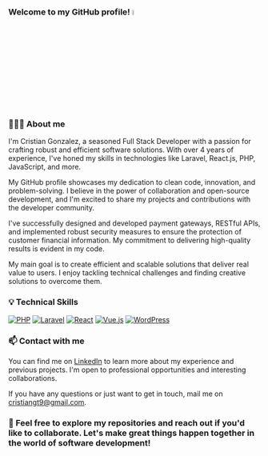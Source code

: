 ### Welcome to my GitHub profile! <a href="https://www.linkedin.com/in/cristiangt9/"><img src="https://media.giphy.com/media/hvRJCLFzcasrR4ia7z/giphy.gif" width="5%"></a>

### 👨🏻‍💻 About me

I'm Cristian Gonzalez, a seasoned Full Stack Developer with a passion for crafting robust and efficient software solutions. With over 4 years of experience, I've honed my skills in technologies like Laravel, React.js, PHP, JavaScript, and more.

My GitHub profile showcases my dedication to clean code, innovation, and problem-solving. I believe in the power of collaboration and open-source development, and I'm excited to share my projects and contributions with the developer community.

I've successfully designed and developed payment gateways, RESTful APIs, and implemented robust security measures to ensure the protection of customer financial information. My commitment to delivering high-quality results is evident in my code.

My main goal is to create efficient and scalable solutions that deliver real value to users. I enjoy tackling technical challenges and finding creative solutions to overcome them.

### 💡 Technical Skills

[![PHP](https://img.shields.io/badge/php-%231572B6.svg?style=flat&logo=php&logoColor=white)](https://www.php.net/)
[![Laravel](https://img.shields.io/badge/laravel-%231572B6.svg?style=flat&logo=laravel&logoColor=white)](https://laravel.com/)
[![React](https://img.shields.io/badge/react-%231572B6.svg?style=flat&logo=react&logoColor=white)](https://reactjs.org/)
[![Vue.js](https://img.shields.io/badge/vue.js-%231572B6.svg?style=flat&logo=vue.js&logoColor=white)](https://vuejs.org/)
[![WordPress](https://img.shields.io/badge/wordpress-%231572B6.svg?style=flat&logo=wordpress&logoColor=white)](https://wordpress.org/)

### 📫 Contact with me

You can find me on [LinkedIn](https://www.linkedin.com/in/cristian-gonzalez-torres/) to learn more about my experience and previous projects. I'm open to professional opportunities and interesting collaborations.

If you have any questions or just want to get in touch, mail me on cristiangt9@gmail.com.

### 🚀 Feel free to explore my repositories and reach out if you'd like to collaborate. Let's make great things happen together in the world of software development!
